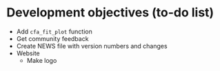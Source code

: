 # Development objectives (to-do list)

- Add `cfa_fit_plot` function
- Get community feedback
- Create NEWS file with version numbers and changes
- Website
    - Make logo
